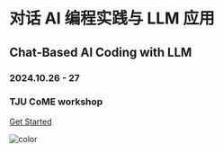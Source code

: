



# **对话 AI 编程实践与 LLM 应用** 
## Chat-Based AI Coding with LLM

###  2024.10.26 - 27

### TJU CoME workshop


 

<!-- 下面的内容会渲染成按钮，[]中是按钮文本，()中是点击按钮跳转的链接 -->


[Get Started](llm.ai.coding.TJU/docs/README.md)

![color](#FFFFFF) 
